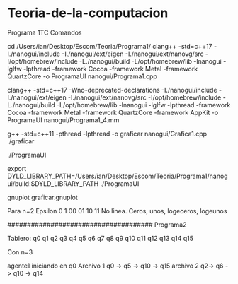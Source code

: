 # Teoria-de-la-computacion
Programa 1TC Comandos

cd /Users/ian/Desktop/Escom/Teoria/Programa1/
clang++ -std=c++17 -I./nanogui/include -I./nanogui/ext/eigen -I./nanogui/ext/nanovg/src -I/opt/homebrew/include -L./nanogui/build -L/opt/homebrew/lib -lnanogui -lglfw -lpthread -framework Cocoa -framework Metal -framework QuartzCore -o ProgramaUI nanogui/Programa1.cpp

clang++ -std=c++17 -Wno-deprecated-declarations -I./nanogui/include -I./nanogui/ext/eigen -I./nanogui/ext/nanovg/src -I/opt/homebrew/include -L./nanogui/build -L/opt/homebrew/lib -lnanogui -lglfw -lpthread -framework Cocoa -framework Metal -framework QuartzCore -framework AppKit -o ProgramaUI nanogui/Programa1_4.mm

g++ -std=c++11 -pthread -lpthread -o graficar nanogui/Grafica1.cpp
./graficar


./ProgramaUI

export DYLD_LIBRARY_PATH=/Users/ian/Desktop/Escom/Teoria/Programa1/nanogui/build:$DYLD_LIBRARY_PATH
./ProgramaUI

gnuplot graficar.gnuplot 

Para n=2
Epsilon
0
1
00
01
10
11
No linea. Ceros, unos, logeceros, logeunos

#####################################
Programa2

Tablero: 
q0 q1 q2 q3
q4 q5 q6 q7
q8 q9 q10 q11
q12  q13 q14 q15

Con n=3 

 agente1 iniciando en q0 
Archivo 1
 q0 -> q5 -> q10 -> q15
 archivo 2
 q2-> q6 -> q10 -> q14
